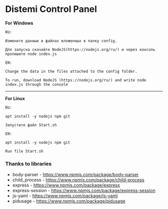 
Distemi Control Panel
=====================

**For Windows**

	RU:

	Измените данные в файлах вложенных в папку config.

	Для запуска скачайте NodeJS(https://nodejs.org/ru/) и через консоль пропишите node index.js

	EN:

	Change the data in the files attached to the config folder.

	To run, download NodeJS (https://nodejs.org/ru/) and write node index.js through the console

---

**For Linux**

	RU:

	apt install -y nodejs npm git

	Запустите файл Start.sh

	EN:

	apt install -y nodejs npm git

	Run file Start.sh



### Thanks to libraries

- body-parser     - https://www.npmjs.com/package/body-parser
- child_process   - https://www.npmjs.com/package/child-process
- express         - https://www.npmjs.com/package/express
- express-session - https://www.npmjs.com/package/express-session
- js-yaml         - https://www.npmjs.com/package/js-yaml
- pidusage        - https://www.npmjs.com/package/pidusage